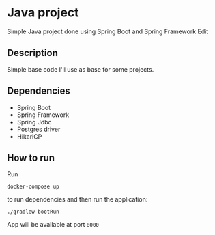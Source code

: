 # Java project
Simple Java project done using Spring Boot and Spring Framework Edit

## Description
Simple base code I'll use as base for some projects.

## Dependencies
- Spring Boot
- Spring Framework
- Spring Jdbc
- Postgres driver
- HikariCP

## How to run
Run 
```
docker-compose up
```
to run dependencies and then run the application:
```
./gradlew bootRun
```

App will be available at port `8000`